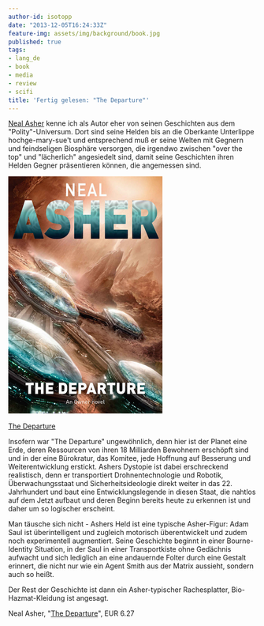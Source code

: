 ```yaml
---
author-id: isotopp
date: "2013-12-05T16:24:33Z"
feature-img: assets/img/background/book.jpg
published: true
tags:
- lang_de
- book
- media
- review
- scifi
title: 'Fertig gelesen: "The Departure"'
---
```

[Neal Asher](http://en.wikipedia.org/wiki/Neal_Asher) kenne ich als Autor eher von seinen Geschichten aus dem "Polity"-Universum. Dort sind seine Helden bis an die Oberkante Unterlippe hochge-mary-sue't und entsprechend muß er seine Welten mit Gegnern und feindseligen Biosphäre versorgen, die irgendwo zwischen "over the top" und "lächerlich" angesiedelt sind, damit seine Geschichten ihren Helden Gegner präsentieren können, die angemessen sind.

[![](/uploads/2013/12/departure.png)](https://www.amazon.de/Departure-Owner-Trilogy-Book-English-ebook/dp/B005GDZHRW)

[The Departure](https://www.amazon.de/Departure-Owner-Trilogy-Book-English-ebook/dp/B005GDZHRW)

Insofern war "The Departure" ungewöhnlich, denn hier ist der Planet eine Erde, deren Ressourcen von ihren 18 Milliarden Bewohnern erschöpft sind und in der eine Bürokratur, das Komitee, jede Hoffnung auf Besserung und Weiterentwicklung erstickt. Ashers Dystopie ist dabei erschreckend realistisch, denn er transportiert Drohnentechnologie und Robotik, Überwachungsstaat und Sicherheitsideologie direkt weiter in das 22. Jahrhundert und baut eine Entwicklungslegende in diesen Staat, die nahtlos auf dem Jetzt aufbaut und deren Beginn bereits heute zu erkennen ist und daher um so logischer erscheint.

Man täusche sich nicht - Ashers Held ist eine typische Asher-Figur: Adam Saul ist überintelligent und zugleich motorisch überentwickelt und zudem noch experimentell augmentiert. Seine Geschichte beginnt in einer Bourne-Identity Situation, in der Saul in einer Transportkiste ohne Gedächnis aufwacht und sich lediglich an eine andauernde Folter durch eine Gestalt erinnert, die nicht nur wie ein Agent Smith aus der Matrix aussieht, sondern auch so heißt.

Der Rest der Geschichte ist dann ein Asher-typischer Rachesplatter, Bio-Hazmat-Kleidung ist angesagt.

Neal Asher, "[The Departure](https://www.amazon.de/Departure-Owner-Trilogy-Book-English-ebook/dp/B005GDZHRW)", EUR 6.27
